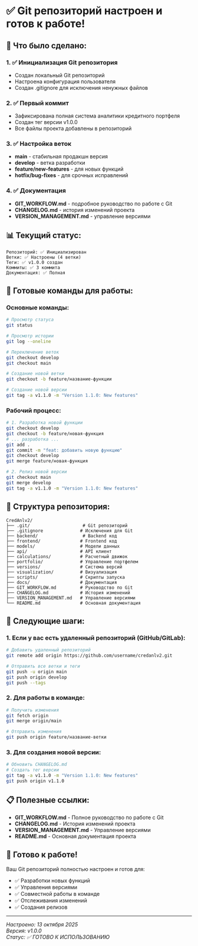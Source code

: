 # ✅ Git репозиторий настроен и готов к работе!

## 🎉 Что было сделано:

### 1. ✅ Инициализация Git репозитория
- Создан локальный Git репозиторий
- Настроена конфигурация пользователя
- Создан .gitignore для исключения ненужных файлов

### 2. ✅ Первый коммит
- Зафиксирована полная система аналитики кредитного портфеля
- Создан тег версии v1.0.0
- Все файлы проекта добавлены в репозиторий

### 3. ✅ Настройка веток
- **main** - стабильная продакшн версия
- **develop** - ветка разработки
- **feature/new-features** - для новых функций
- **hotfix/bug-fixes** - для срочных исправлений

### 4. ✅ Документация
- **GIT_WORKFLOW.md** - подробное руководство по работе с Git
- **CHANGELOG.md** - история изменений проекта
- **VERSION_MANAGEMENT.md** - управление версиями

## 📊 Текущий статус:

```
Репозиторий: ✅ Инициализирован
Ветки: ✅ Настроены (4 ветки)
Теги: ✅ v1.0.0 создан
Коммиты: ✅ 3 коммита
Документация: ✅ Полная
```

## 🚀 Готовые команды для работы:

### Основные команды:
```bash
# Просмотр статуса
git status

# Просмотр истории
git log --oneline

# Переключение веток
git checkout develop
git checkout main

# Создание новой ветки
git checkout -b feature/название-функции

# Создание новой версии
git tag -a v1.1.0 -m "Version 1.1.0: New features"
```

### Рабочий процесс:
```bash
# 1. Разработка новой функции
git checkout develop
git checkout -b feature/новая-функция
# ... разработка ...
git add .
git commit -m "feat: добавить новую функцию"
git checkout develop
git merge feature/новая-функция

# 2. Релиз новой версии
git checkout main
git merge develop
git tag -a v1.1.0 -m "Version 1.1.0: New features"
```

## 📁 Структура репозитория:

```
CredAnlv2/
├── .git/                    # Git репозиторий
├── .gitignore              # Исключения для Git
├── backend/                 # Backend код
├── frontend/               # Frontend код
├── models/                 # Модели данных
├── api/                    # API клиент
├── calculations/           # Расчетный движок
├── portfolio/              # Управление портфелем
├── versions/               # Система версий
├── visualization/          # Визуализация
├── scripts/                # Скрипты запуска
├── docs/                   # Документация
├── GIT_WORKFLOW.md         # Руководство по Git
├── CHANGELOG.md            # История изменений
├── VERSION_MANAGEMENT.md   # Управление версиями
└── README.md               # Основная документация
```

## 🔄 Следующие шаги:

### 1. Если у вас есть удаленный репозиторий (GitHub/GitLab):
```bash
# Добавить удаленный репозиторий
git remote add origin https://github.com/username/credanlv2.git

# Отправить все ветки и теги
git push -u origin main
git push origin develop
git push --tags
```

### 2. Для работы в команде:
```bash
# Получить изменения
git fetch origin
git merge origin/main

# Отправить изменения
git push origin feature/название-ветки
```

### 3. Для создания новой версии:
```bash
# Обновить CHANGELOG.md
# Создать тег версии
git tag -a v1.1.0 -m "Version 1.1.0: New features"
git push origin v1.1.0
```

## 📋 Полезные ссылки:

- **GIT_WORKFLOW.md** - Полное руководство по работе с Git
- **CHANGELOG.md** - История изменений проекта
- **VERSION_MANAGEMENT.md** - Управление версиями
- **README.md** - Основная документация проекта

## 🎯 Готово к работе!

Ваш Git репозиторий полностью настроен и готов для:
- ✅ Разработки новых функций
- ✅ Управления версиями
- ✅ Совместной работы в команде
- ✅ Отслеживания изменений
- ✅ Создания релизов

---
*Настроено: 13 октября 2025*  
*Версия: v1.0.0*  
*Статус: ✅ ГОТОВО К ИСПОЛЬЗОВАНИЮ*
